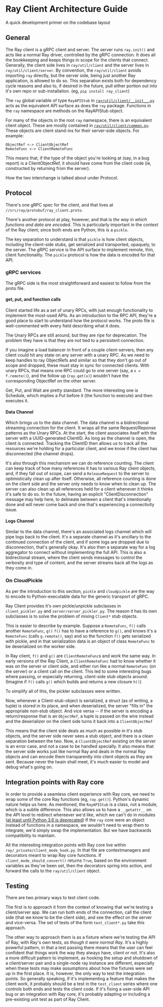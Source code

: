 # Ray Client Architecture Guide

A quick development primer on the codebase layout

## General

The Ray client is a gRPC client and server. 
The server runs `ray.init()` and acts like a normal Ray driver, controlled by the gRPC connection.
It does all the bookkeeping and keeps things in scope for the clients that connect.
Generally, the client side lives in `ray/util/client` and the server lives in `ray/util/client/server`.
By convention, the `ray/util/client` avoids importing `ray` directly, but the server side, being just another Ray application, is allowed to do so.
This separation exists both for dependency cycle reasons and also to, if desired in the future, pull either portion out into it's own repo or sub-installation.
(eg, `pip install ray_client`)

The `ray` global variable of type `RayAPIStub` in [`ray/util/client/__init__.py`](./__init__.py) acts as the equivalent API surface as does the `ray` package. 
Functions in the `ray` namespace are methods on the RayAPIStub object.

For many of the objects in the root `ray` namespace, there is an equivalent client object. These are mostly contained in [`ray/util/client/common.py`](./common.py).
These objects are client stand-ins for their server-side objects. For example:
```
ObjectRef <-> ClientObjectRef
RemoteFunc <-> ClientRemoteFunc
```

This means that, if the type of the object you're looking at (say, in a bug report) is a ClientObjectRef, it should have come from the client code (ie, constructed by returning from the server).

How the two interchange is talked about under Protocol.

## Protocol

There's one gRPC spec for the client, and that lives at `//src/ray/protobuf/ray_client.proto`. 

There's another protocol at play, however, and that is _the way in which functions and data are encoded_. 
This is particularly important in the context of the Ray client; since both ends are Python, this is a `pickle`.

The key separation to understand is that `pickle` is how client objects, including the client-side stubs, get serialized and transported, opaquely, to the server.
The gRPC service is the API surface to implement remote, thin, client functionality.
The `pickle` protocol is how the data is encoded for that API.

### gRPC services

The gRPC side is the most straightforward and easiest to follow from the proto file.

#### get, put, and function calls

Client started life as a set of unary RPCs, with just enough functionality to implement the most-used APIs. 
As an introduction to the RPC API, they're a good place to start to understand how the protocol works.
The proto file is well-commented with every field describing what it does.

The Unary RPCs are still around, but they are ripe for deprecation. 
The problem they have is that they are not tied to a persistent connection.

If you imagine a load balancer in front of a couple client-servers, then any client could hit any state on any server with a unary RPC. 
As we need to keep handles to ray ObjectRefs and similar so that they don't go out of scope and dropped, these must stay in sync for connected clients. 
With unary RPCs, that means one RPC could go to one server (say, a `x = f.remote()`), and the follow up (`ray.get(x)`) wouldn't have the corresponding ObjectRef on the other server.

Get, Put, and Wait are pretty standard. 
The more interesting one is Schedule, which implies a Put before it (the function to execute) and then executes it.

#### Data Channel

Which brings us to the data channel. 
The data channel is a bidirectional streaming connection for the client. 
It wraps all the same Request/Reponse patterns as the Unary RPCs.
At the start, the client associates itself with the server with a UUID-generated ClientID. 
As long as the channel is open, the client is connected.
Tracking the ClientID then allows us to track all the resources we're holding for a particular client, and we know if the client has disconnected (the channel drops). 

It's also through this mechanism we can do reference counting. 
The client can keep track of how many references it has to various Ray client objects, and, if they fall out of scope, can send a `ReleaseRequest` to the server to optimistically clean up after itself.
Otherwise, all reference counting is done on the client side and the server only needs to know when to clean up.
The server can also clean up all references held for a client whenever it thinks it's safe to do so. 
In the future, having an explicit "ClientDisconnection" message may help here, to delineate between a client that's intentionally done and will never come back and one that's experiencing a connectivity issue.

#### Logs Channel

Similar to the data channel, there's an associated logs channel which will pipe logs back to the client.
It's a separate channel as it's ancillary to the continued connection of the client, and if some logs are dropped due to disconnection, that's generally okay. 
It's also then a separate way for a log aggregator to connect without implementing the full API.
This is also a bidirectional stream, where the client sends messages to control the verbosity and type of content, and the server streams back all the logs as they come in.

### On CloudPickle

As per the introduction to this section, `pickle` and `cloudpickle` are the way to encode to Python-executable data for the generic transport of gRPC.

Ray Client provides it's own pickle/unpickle subclasses in `client_pickler.py` and `server/server_pickler.py`. 
The reason it has its own subclasses is to solve the problem of mixing `Client*` stub objects.

This is easier to describe by example.
Suppose a `RemoteFunc`, `f()` calls another `RemoteFunc`, `g()`
`f()` has to have a reference to `g()`, and knows it's a `RemoteFunc` (calls `g.remote()`, say) and so the function `f()` gets serialized with pickle, and in that serialization data is an object of class `RemoteFunc` to be deserialized on the worker side.

In Ray client, `f()` and `g()` are `ClientRemoteFunc`s and work the same way.
In early versions of the Ray Client, a `ClientRemoteFunc` had to know whether it was on the server or client side, and either run like a normal `RemoteFunc` (on the server) or a client call on the client. 
This led to some interesting bugs where passing, or especially returning, client-side stub objects around. 
(Imagine if `f()` calls `g()` which builds and returns a new closure `h()`)

To simplify all of this, the pickler subclasses were written. 

Now, whenever a Client-stub-object is serialized, a struct (as of writing, a tuple) is stored in its place, and when deserialized, the server "fills in" the appropriate non-stub object. 
And vice versa -- if the server is encoding a return/response that is an `ObjectRef`, a tuple is passed on the wire instead and the deserializer on the client side turns it back into a `ClientObjectRef`

This means that the client side deals as much as possible in it's stub objects, and the server side never sees a stub object, and there is a clean separation between the two. Now, a `ClientObjectRef` existing on the server is an error case, and not a case to be handled specially.
It also means that the server side works just like normal Ray and deals in the normal Ray objects and can encode them transparently into client objects as they are sent.
Because never the twain shall meet, it's much easier to model and debug what's going on.

## Integration points with Ray core

In order to provide a seamless client experience with Ray core, we need to wrap some of the core Ray functions (eg, `ray.get()`).
Python's dynamic nature helps us here. As mentioned, the `RayAPIStub` is a class, not a module, which is a subtle difference. 
This also allows us to have a `__getattr__` on the API level to redirect whereever we'd like, which we can't do in modules ([at least until Python 3.6 is deprecated](https://www.python.org/dev/peps/pep-0562/))
If the `ray` core were an object instead of functions in a namespace, we wouldn't need to wrap them to integrate, we'd simply swap the implementation. 
But we have backwards compatibility to maintain.

All the interesting integration points with Ray core live within `ray/_private/client_mode_hook.py`. 
In that file are contextmanagers and decorators meant to wrap Ray core functions. 
If `client_mode_should_convert()` returns `True`, based on the environment variables as they've been set, then the decorators spring into action, and forward the calls to the `ray/util/client` object. 

## Testing

There are two primary ways to test client code.

The first is to approach it from the context of knowing that we're testing a client/server app. 
We can run both ends of the connection, call the client side (that we know to be the client side), and see the effect on the server and vice-versa.
The set of tests of the form `test_client*.py` take this approach.

The other way to approach them is as a fixture where we're testing the API of Ray, with Ray's own tests, _as though it were normal Ray_. 
It's a highly powerful pattern, in that a test passing there means that the user can feel confident that things work the way they always have, client or not.
It's also a more difficult pattern to implement, as hooking the setup and shutdown of a client/server pair and a single-node ray instance are different, especially when these tests may make assumptions about how the fixtures were set up in the first place. 
It is, however, the only way to test the integration points. 
So generally speaking, if it's implementing a feature that makes the client work, it probably should be a test in the `test_client` series where one controls both ends and tests the client code.
If it's fixing a user-side API bug or an integration with Ray core, it's probably adapting or including a pre-existing unit test as part of Ray Client.
